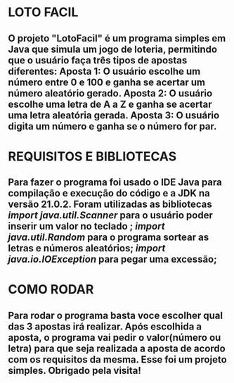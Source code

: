 # LOTO FACIL
O projeto "LotoFacil" é um programa simples em Java que simula um jogo de loteria, permitindo que o usuário faça três tipos de apostas diferentes:
Aposta 1: O usuário escolhe um número entre 0 e 100 e ganha se acertar um número aleatório gerado.
Aposta 2: O usuário escolhe uma letra de A a Z e ganha se acertar uma letra aleatória gerada.
Aposta 3: O usuário digita um número e ganha se o número for par.
--------------------------------------------------------------------
# REQUISITOS E BIBLIOTECAS
Para fazer o programa foi usado o IDE Java para compilação e execução do código e a JDK na versão 21.0.2. Foram utilizadas as bibliotecas *import java.util.Scanner* para o usuário poder inserir um valor no teclado ; *import java.util.Random* para o programa sortear as letras e números aleatórios;  *import java.io.IOException* para pegar uma excessão;
--------------------------------------------------------------------
# COMO RODAR
Para rodar o programa basta voce escolher qual das 3 apostas irá realizar. Após escolhida a aposta, o programa vai pedir o valor(número ou letra) para que seja realizada a aposta de acordo com os requisitos da mesma. Esse foi um projeto simples. Obrigado pela visita!
--------------------------------------------------------------------
